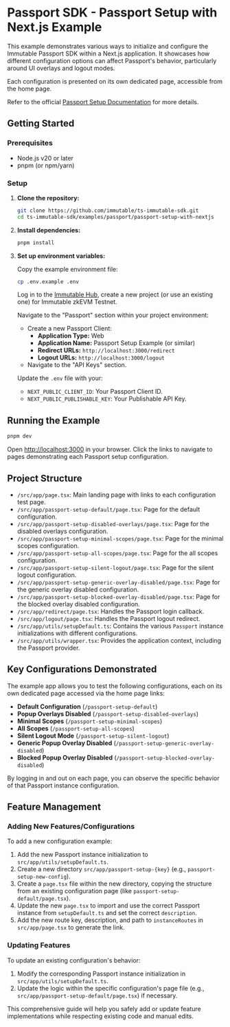 # Passport SDK - Passport Setup with Next.js Example

This example demonstrates various ways to initialize and configure the Immutable Passport SDK within a Next.js application. It showcases how different configuration options can affect Passport's behavior, particularly around UI overlays and logout modes.

Each configuration is presented on its own dedicated page, accessible from the home page.

Refer to the official [Passport Setup Documentation](https://docs.immutable.com/products/zkEVM/passport/setup) for more details.

## Getting Started

### Prerequisites

- Node.js v20 or later
- pnpm (or npm/yarn)

### Setup

1.  **Clone the repository:**

    ```bash
    git clone https://github.com/immutable/ts-immutable-sdk.git
    cd ts-immutable-sdk/examples/passport/passport-setup-with-nextjs
    ```

2.  **Install dependencies:**

    ```bash
    pnpm install
    ```

3.  **Set up environment variables:**

    Copy the example environment file:

    ```bash
    cp .env.example .env
    ```

    Log in to the [Immutable Hub](https://hub.immutable.com/), create a new project (or use an existing one) for Immutable zkEVM Testnet.

    Navigate to the "Passport" section within your project environment:

    *   Create a new Passport Client:
        *   **Application Type:** Web
        *   **Application Name:** Passport Setup Example (or similar)
        *   **Redirect URLs:** `http://localhost:3000/redirect`
        *   **Logout URLs:** `http://localhost:3000/logout`
    *   Navigate to the "API Keys" section.

    Update the `.env` file with your:

    *   `NEXT_PUBLIC_CLIENT_ID`: Your Passport Client ID.
    *   `NEXT_PUBLIC_PUBLISHABLE_KEY`: Your Publishable API Key.

## Running the Example

```bash
pnpm dev
```

Open [http://localhost:3000](http://localhost:3000) in your browser. Click the links to navigate to pages demonstrating each Passport setup configuration.

## Project Structure

-   `/src/app/page.tsx`: Main landing page with links to each configuration test page.
-   `/src/app/passport-setup-default/page.tsx`: Page for the default configuration.
-   `/src/app/passport-setup-disabled-overlays/page.tsx`: Page for the disabled overlays configuration.
-   `/src/app/passport-setup-minimal-scopes/page.tsx`: Page for the minimal scopes configuration.
-   `/src/app/passport-setup-all-scopes/page.tsx`: Page for the all scopes configuration.
-   `/src/app/passport-setup-silent-logout/page.tsx`: Page for the silent logout configuration.
-   `/src/app/passport-setup-generic-overlay-disabled/page.tsx`: Page for the generic overlay disabled configuration.
-   `/src/app/passport-setup-blocked-overlay-disabled/page.tsx`: Page for the blocked overlay disabled configuration.
-   `/src/app/redirect/page.tsx`: Handles the Passport login callback.
-   `/src/app/logout/page.tsx`: Handles the Passport logout redirect.
-   `/src/app/utils/setupDefault.ts`: Contains the various `Passport` instance initializations with different configurations.
-   `/src/app/utils/wrapper.tsx`: Provides the application context, including the Passport provider.

## Key Configurations Demonstrated

The example app allows you to test the following configurations, each on its own dedicated page accessed via the home page links:

-   **Default Configuration** (`/passport-setup-default`)
-   **Popup Overlays Disabled** (`/passport-setup-disabled-overlays`)
-   **Minimal Scopes** (`/passport-setup-minimal-scopes`)
-   **All Scopes** (`/passport-setup-all-scopes`)
-   **Silent Logout Mode** (`/passport-setup-silent-logout`)
-   **Generic Popup Overlay Disabled** (`/passport-setup-generic-overlay-disabled`)
-   **Blocked Popup Overlay Disabled** (`/passport-setup-blocked-overlay-disabled`)

By logging in and out on each page, you can observe the specific behavior of that Passport instance configuration.

## Feature Management

### Adding New Features/Configurations
To add a new configuration example:
1. Add the new Passport instance initialization to `src/app/utils/setupDefault.ts`.
2. Create a new directory `src/app/passport-setup-{key}` (e.g., `passport-setup-new-config`).
3. Create a `page.tsx` file within the new directory, copying the structure from an existing configuration page (like `passport-setup-default/page.tsx`).
4. Update the new `page.tsx` to import and use the correct Passport instance from `setupDefault.ts` and set the correct `description`.
5. Add the new route key, description, and path to `instanceRoutes` in `src/app/page.tsx` to generate the link.

### Updating Features
To update an existing configuration's behavior:
1. Modify the corresponding Passport instance initialization in `src/app/utils/setupDefault.ts`.
2. Update the logic within the specific configuration's page file (e.g., `src/app/passport-setup-default/page.tsx`) if necessary.

This comprehensive guide will help you safely add or update feature implementations while respecting existing code and manual edits. 